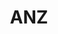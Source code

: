 ---
facebook: https://facebook.com/ANZAustralia
linkedin: https://linkedin.com/company/anz
logohandle: anzcomau
sort: anz
title: ANZ
twitter: https://x.com/ANZ_AU
website: https://www.anz.com.au/
wikipedia: https://en.wikipedia.org/wiki/Australia_and_New_Zealand_Banking_Group
youtube: https://youtube.com/user/ANZAustralia
---